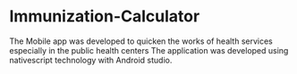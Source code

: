 # Immunization-Calculator
The Mobile app was developed to quicken the works of health services especially in the public health centers
The application was developed using nativescript technology with Android studio.
